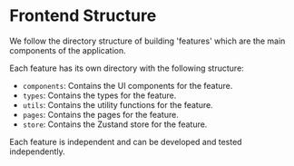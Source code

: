 # Frontend Structure

We follow the directory structure of building 'features' which are the main components of the application.

Each feature has its own directory with the following structure:

- `components`: Contains the UI components for the feature.
- `types`: Contains the types for the feature.
- `utils`: Contains the utility functions for the feature.
- `pages`: Contains the pages for the feature.
- `store`: Contains the Zustand store for the feature.

Each feature is independent and can be developed and tested independently.